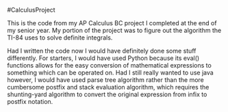 #CalculusProject

This is the code from my AP Calculus BC project I completed at the end of my senior year. My portion of the project
was to figure out the algorithm the TI-84 uses to solve definite integrals. 

Had I written the code now I would have definitely done some stuff differently. For starters, I would have used Python
because its eval() functions allows for the easy conversion of mathematical expressions to something which can be 
operated on. Had I still really wanted to use java however, I would have used parse tree algorithm rather than the more
cumbersome postfix and stack evaluation algorithm, which requires the shunting-yard algorithm to convert the original 
expression from infix to postfix notation.

